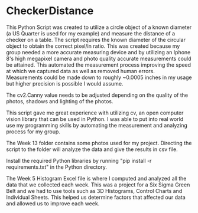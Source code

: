 # CheckerDistance

This Python Script was created to utilize a circle object of a known diameter (a US Quarter is used for my example) and measure the distance of a checker on a table. The script requires the known diameter of the circular object to obtain the correct pixel/in ratio. This was created because my group needed a more accurate measuring device and by utilizing an Iphone 8's high megapixel camera and photo quality accurate measurements could be attained. This automated the measurement process improving the speed at which we captured data as well as removed human errors. Measurements could be made down to roughly ~0.0005 inches in my usage but higher precision is possible I would assume.

The cv2.Canny value needs to be adjusted depending on the quality of the photos, shadows and lighting of the photos.

This script gave me great experience with utilizing cv, an open computer vision library that can be used in Python. I was able to put into real world use my programming skills by automating the measurement and analyzing process for my group.

The Week 13 folder contains some photos used for my project. Directing the script to the folder will analyze the data and give the results in csv file.

Install the required Python libraries by running "pip install -r requirements.txt" in the Python directory.

The Week 5 Histogram Excel file is where I computed and analyzed all the data that we collected each week. This was a project for a Six Sigma Green Belt and we had to use tools such as 3D Histograms, Control Charts and Individual Sheets. This helped us determine factors that affected our data and allowed us to improve each week.
